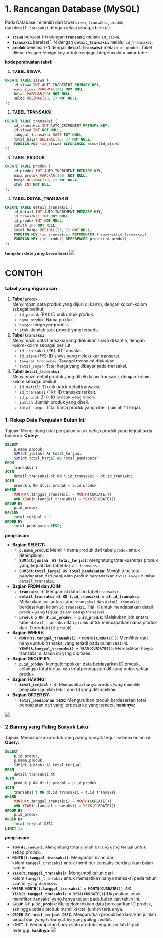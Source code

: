 
# **1. Rancangan Database (MySQL)**
Pada Database ini terdiri dari tabel `siswa`, `transaksi`, `produk`, dan `detail_transaksi` dengan relasi sebagai berikut:
- **`siswa`** berelasi 1-N dengan **`transaksi`** melalui `id_siswa`.
- **`transaksi`** berelasi 1-N dengan **`detail_transaksi`** melalui `id_transaksi`.
- **`produk`** berelasi 1-N dengan **`detail_transaksi`** melalui `id_produk`.
Tabel dibuat dengan foreign key untuk menjaga integritas data antar tabel.

**kode pembuatan tabel:**
1. **TABEL SISWA**
```sql 
CREATE TABLE siswa (
    id_siswa INT AUTO_INCREMENT PRIMARY KEY,
    nama_siswa VARCHAR(100) NOT NULL,
    kelas VARCHAR(50) NOT NULL,
    saldo DECIMAL(10, 2) NOT NULL
);
```
1. **TABEL TRANSAKSI**
```SQL
CREATE TABLE transaksi (
    id_transaksi INT AUTO_INCREMENT PRIMARY KEY,
    id_siswa INT NOT NULL,
    tanggal_transaksi DATE NOT NULL,
    total_bayar DECIMAL(10, 2) NOT NULL,
    FOREIGN KEY (id_siswa) REFERENCES siswa(id_siswa)
);
```
3. **TABEL PRODUK**
```SQL
CREATE TABLE produk (
    id_produk INT AUTO_INCREMENT PRIMARY KEY,
    nama_produk VARCHAR(100) NOT NULL,
    harga DECIMAL(10, 2) NOT NULL,
    stok INT NOT NULL
);
```
4. **TABEL DETAIL_TRANSAKSI**
```SQL
CREATE TABLE detail_transaksi (
    id_detail INT AUTO_INCREMENT PRIMARY KEY,
    id_transaksi INT NOT NULL,
    id_produk INT NOT NULL,
    jumlah INT NOT NULL,
    total_harga DECIMAL(10, 2) NOT NULL,
    FOREIGN KEY (id_transaksi) REFERENCES transaksi(id_transaksi),
    FOREIGN KEY (id_produk) REFERENCES produk(id_produk)
);
```
**tampilan data yang berealisasi**
![](assets/REALISASI.jpg)
# CONTOH 
### tabel yang digunakan 
1. **Tabel `produk`**  
    Menyimpan data produk yang dijual di kantin, dengan kolom-kolom sebagai berikut:
    - `id_produk` (PK): ID unik untuk produk.
    - `nama_produk`: Nama produk.
    - `harga`: Harga per produk.
    - `stok`: Jumlah stok produk yang tersedia.
2. **Tabel `transaksi`**  
    Menyimpan data transaksi yang dilakukan siswa di kantin, dengan kolom-kolom sebagai berikut:
    - `id_transaksi` (PK): ID transaksi.
    - `id_siswa` (FK): ID siswa yang melakukan transaksi.
    - `tanggal_transaksi`: Tanggal transaksi dilakukan.
    - `total_bayar`: Total harga yang dibayar pada transaksi.
3. **Tabel `detail_transaksi`**  
    Menyimpan detail produk yang dibeli dalam transaksi, dengan kolom-kolom sebagai berikut:
    - `id_detail`: ID unik untuk detail transaksi.
    - `id_transaksi` (FK): ID transaksi terkait.
    - `id_produk` (FK): ID produk yang dibeli.
    - `jumlah`: Jumlah produk yang dibeli.
    - `total_harga`: Total harga produk yang dibeli (jumlah * harga).
### 1. **Rekap Data Penjualan Bulan Ini:**
Tujuan: Menghitung total penjualan untuk setiap produk yang terjual pada bulan ini.
**Query:**
```sql
SELECT 
    p.nama_produk, 
    SUM(dt.jumlah) AS total_terjual, 
    SUM(dt.total_harga) AS total_pendapatan
FROM 
    transaksi t
JOIN 
    detail_transaksi dt ON t.id_transaksi = dt.id_transaksi
JOIN 
    produk p ON dt.id_produk = p.id_produk
WHERE 
    MONTH(t.tanggal_transaksi) = MONTH(CURDATE()) 
    AND YEAR(t.tanggal_transaksi) = YEAR(CURDATE()) 
GROUP BY 
    p.id_produk
HAVING 
    total_terjual > 0
ORDER BY 
    total_pendapatan DESC;
```
**penjelasan:**
- **Bagian SELECT:**
    - **`p.nama_produk`**: Memilih nama produk dari tabel `produk` untuk ditampilkan.
    - **`SUM(dt.jumlah) AS total_terjual`**: Menghitung total kuantitas produk yang terjual dari tabel `detail_transaksi`.
    - **`SUM(dt.total_harga) AS total_pendapatan`**: Menghitung total pendapatan dari penjualan produk berdasarkan `total_harga` di tabel `detail_transaksi`.
- **Bagian FROM dan JOIN:**
    - **`transaksi t`**: Mengambil data dari tabel `transaksi`.
    - **`detail_transaksi dt ON t.id_transaksi = dt.id_transaksi`**: Melakukan join antara tabel `transaksi` dan `detail_transaksi` berdasarkan kolom `id_transaksi`. Hal ini untuk mendapatkan detail produk yang terjual dalam setiap transaksi.
    - **`produk p ON dt.id_produk = p.id_produk`**: Melakukan join antara tabel `detail_transaksi` dan `produk` untuk mendapatkan nama produk dari ID produk (`id_produk`).
- **Bagian WHERE:**
    - **`MONTH(t.tanggal_transaksi) = MONTH(CURDATE())`**: Memfilter data hanya untuk transaksi yang terjadi pada bulan saat ini.
    - **`YEAR(t.tanggal_transaksi) = YEAR(CURDATE())`**: Memastikan hanya transaksi di tahun ini yang diproses.
- **Bagian GROUP BY:**
    - **`p.id_produk`**: Mengelompokkan data berdasarkan ID produk, sehingga total terjual dan total pendapatan dihitung untuk setiap produk.
- **Bagian HAVING:**
    - **`total_terjual > 0`**: Memastikan hanya produk yang memiliki penjualan (jumlah lebih dari 0) yang ditampilkan.
- **Bagian ORDER BY:**
    - **`total_pendapatan DESC`**: Mengurutkan produk berdasarkan total pendapatan dari yang terbesar ke yang terkecil.
**hasilnya:**

![](assets/RekapDataPenjualanBulanIni.jpg)


### 2.**Barang yang Paling Banyak Laku:**
Tujuan: Menampilkan produk yang paling banyak terjual selama bulan ini.
**Query:**
```sql
SELECT 
    p.id_produk, 
    p.nama_produk, 
    SUM(dt.jumlah) AS total_terjual
FROM 
    detail_transaksi dt
JOIN 
    produk p ON dt.id_produk = p.id_produk
JOIN 
    transaksi t ON dt.id_transaksi = t.id_transaksi
WHERE 
    MONTH(t.tanggal_transaksi) = MONTH(CURDATE()) 
    AND YEAR(t.tanggal_transaksi) = YEAR(CURDATE()) 
GROUP BY 
    p.id_produk
ORDER BY 
    total_terjual DESC
LIMIT 1;

```
**penjelasan:**
- **`SUM(dt.jumlah)`**: Menghitung total jumlah barang yang terjual untuk setiap produk.
- **`MONTH(t.tanggal_transaksi)`**: Mengambil bulan dari kolom `tanggal_transaksi` untuk memfilter transaksi berdasarkan bulan saat ini.
- **`YEAR(t.tanggal_transaksi)`**: Mengambil tahun dari kolom `tanggal_transaksi` untuk memastikan hanya transaksi pada tahun saat ini yang diproses.
- **`WHERE MONTH(t.tanggal_transaksi) = MONTH(CURDATE()) AND YEAR(t.tanggal_transaksi) = YEAR(CURDATE())`**:Digunakan untuk memfilter transaksi yang hanya terjadi pada bulan dan tahun ini.
- **`GROUP BY p.id_produk`**: Mengelompokkan data berdasarkan ID produk, sehingga setiap produk memiliki total jumlah terjualnya.
- **`ORDER BY total_terjual DESC`**: Mengurutkan produk berdasarkan jumlah terjual dari yang terbanyak ke yang paling sedikit.
- **`LIMIT 1`**: Menampilkan hanya satu produk dengan jumlah terjual tertinggi.
**hasilnya:**
![](assets/siswadengan.jpg)

